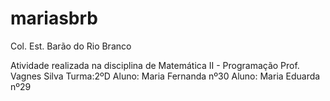 # mariasbrb


Col. Est. Barão do Rio Branco

Atividade realizada na disciplina de Matemática II - Programação
Prof. Vagnes Silva
Turma:2ºD
Aluno: Maria Fernanda nº30
Aluno: Maria Eduarda nº29
